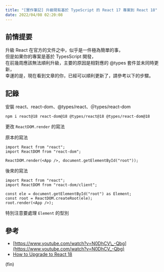 ```yaml
---
title: "[實作筆記] 升級現有基於 TypeScript 的 React 17 專案到 React 18"
date: 2022/04/08 02:20:08
---
```


## 前情提要

升級 React 在官方的文件之中，似乎是一件極為簡單的事，  
但是如果你的專案是基於 TypesScript 開發，  
在前幾周應該無法順利升級，主要的原因是相對應的 @types 套件並未同時更新，  
幸運的是，現在看到文章的你，已經可以順利更新了，請參考以下的步驟。

## 記錄

安裝 react、react-dom、@types/react、＠types/react-dom

```shell
npm i react@18 react-dom@18 @types/react@18 @types/react-dom@18
```

更改 `ReactDOM.render` 的寫法

原本的寫法

```tsx
import React from "react";
import ReactDOM from "react-dom";

ReactDOM.render(<App />, document.getElementById("root"));
```

後來的寫法

```tsx
import React from "react";
import ReactDOM from "react-dom/client";

const ele = document.getElementById("root") as Element;
const root = ReactDOM.createRoot(ele);
root.render(<App />);
```

特別注意要處理 `Element` 的型別

## 參考

- [https://www.youtube.com/watch?v=N0DhCV\_-Qbg](https://www.youtube.com/watch?v=N0DhCV_-Qbg)
- [How to Upgrade to React 18](https://reactjs.org/blog/2022/03/08/react-18-upgrade-guide.html)

(fin)
